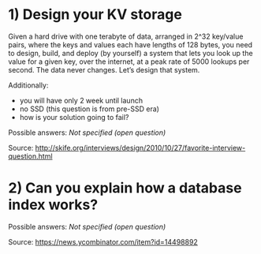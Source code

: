 # 1) Design your KV storage
Given a hard drive with one terabyte of data, arranged in 2^32 key/value pairs, 
where the keys and values each have lengths of 128 bytes, you need to design, 
build, and deploy (by yourself) a system that lets you look up the value for 
a given key, over the internet, at a peak rate of 5000 lookups per second. 
The data never changes. Let’s design that system.

Additionally:
 - you will have only 2 week until launch
 - no SSD (this question is from pre-SSD era)
 - how is your solution going to fail?

Possible answers:
*Not specified (open question)*

Source: http://skife.org/interviews/design/2010/10/27/favorite-interview-question.html

# 2) Can you explain how a database index works?

Possible answers:
*Not specified (open question)*

Source: https://news.ycombinator.com/item?id=14498892
